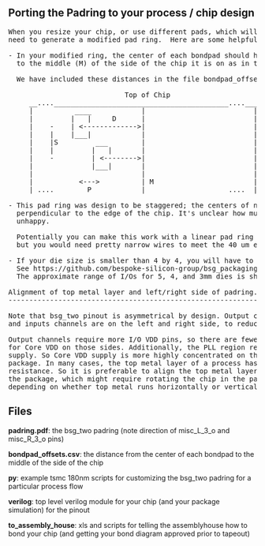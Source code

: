 Porting the Padring to your process / chip design
------------------------------------------------------------
<pre>
When you resize your chip, or use different pads, which will have different sizes, you will
need to generate a modified pad ring.  Here are some helpful tips:

- In your modified ring, the center of each bondpad should have roughly the same distance (D) 
  to the middle (M) of the side of the chip it is on as in the original padrid.
  
  We have included these distances in the file bondpad_offsets.csv.
 
                            Top of Chip
     __....__________________________________________....___
     |          ____            |                          |
     |         |   |     D      |                          |
     |    -    | <------------->|                          |
     |    |    |___|            |                          |
     |    |S         ___        |                          |
     |    |         |   |       |                          |
     |    -         | <-------->|                          |
     |              |___|       |                          |
     |                          |                          |
     |           <--->          | M                        | 
     | ....        P            |                    ....  |
     
- This pad ring was design to be staggered; the centers of neighbor pads are 115 micron apart (S) in the direction
  perpendicular to the edge of the chip. It's unclear how much this distance can change before the bond house gets
  unhappy. 

  Potentially you can make this work with a linear pad ring
  but you would need pretty narrow wires to meet the 40 um effective pitch (P).

- If your die size is smaller than 4 by 4, you will have to eliminate pads starting from the edges.
  See https://github.com/bespoke-silicon-group/bsg_packaging/src/master/ucsd_bga_332/pinouts/bsg_two/common/padring.pdf for guidance.
  The approximate range of I/Os for 5, 4, and 3mm dies is shown.

Alignment of top metal layer and left/right side of padring.
------------------------------------------------------------

Note that bsg_two pinout is asymmetrical by design. Output channels are on top and bottom
and inputs channels are on the left and right side, to reduce the noise of output channels on the inputs.

Output channels require more I/O VDD pins, so there are fewer available pads available 
for Core VDD on those sides. Additionally, the PLL region reduces the amount of pins for 
supply. So Core VDD supply is more highly concentrated on the left and right side of the
package. In many cases, the top metal layer of a process has thicker metal and much lower 
resistance. So it is preferable to align the top metal layer with the left/right side of 
the package, which might require rotating the chip in the package,
depending on whether top metal runs horizontally or vertically.
</pre>


Files
-----

**padring.pdf**:         the bsg_two padring (note direction of misc_L_3_o and misc_R_3_o pins)

**bondpad_offsets.csv**: the distance from the center of each bondpad to the middle of the side of the chip

**py**:                  example tsmc 180nm scripts for customizing the bsg_two padring for a particular process flow

**verilog**:             top level verilog module for your chip (and your package simulation) for the pinout

**to_assembly_house**:   xls and scripts for telling the assemblyhouse how to bond your chip 
                     (and getting your bond diagram approved prior to tapeout)
